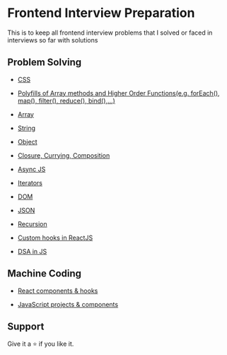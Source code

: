 # Frontend Interview Preparation

This is to keep all frontend interview problems that I solved or faced in interviews so far with solutions

## Problem Solving

- [CSS](https://github.com/sjsouvik/Frontend-Interview-Preparation/tree/main/CSS)

- [Polyfills of Array methods and Higher Order Functions(e.g. forEach(), map(), filter(), reduce(), bind(),...)](https://github.com/sjsouvik/Frontend-Interview-Preparation/tree/main/polyfillsInJS)

- [Array](https://github.com/sjsouvik/Frontend-Interview-Preparation/tree/main/array)

- [String](https://github.com/sjsouvik/Frontend-Interview-Preparation/tree/main/string)

- [Object](https://github.com/sjsouvik/Frontend-Interview-Preparation/tree/main/object)

- [Closure, Currying, Composition](https://github.com/sjsouvik/Frontend-Interview-Preparation/tree/main/closure)

- [Async JS](https://github.com/sjsouvik/Frontend-Interview-Preparation/tree/main/asyncJS)

- [Iterators](https://github.com/sjsouvik/Frontend-Interview-Preparation/tree/main/Iterators)

- [DOM](https://github.com/sjsouvik/Frontend-Interview-Preparation/tree/main/DOM)

- [JSON](https://github.com/sjsouvik/Frontend-Interview-Preparation/tree/main/JSON)

- [Recursion](https://github.com/sjsouvik/Frontend-Interview-Preparation/tree/main/recursion)

- [Custom hooks in ReactJS](https://github.com/sjsouvik/react-components-hooks/tree/main/src/hooks)

- [DSA in JS](https://github.com/sjsouvik/Data-Structures-Algorithms/tree/master/DSA-JavaScript)

## Machine Coding

- [React components & hooks](https://github.com/sjsouvik/react-components-hooks)

- [JavaScript projects & components](https://github.com/sjsouvik/JavaScript-Projects)

## Support

Give it a ⭐ if you like it.
